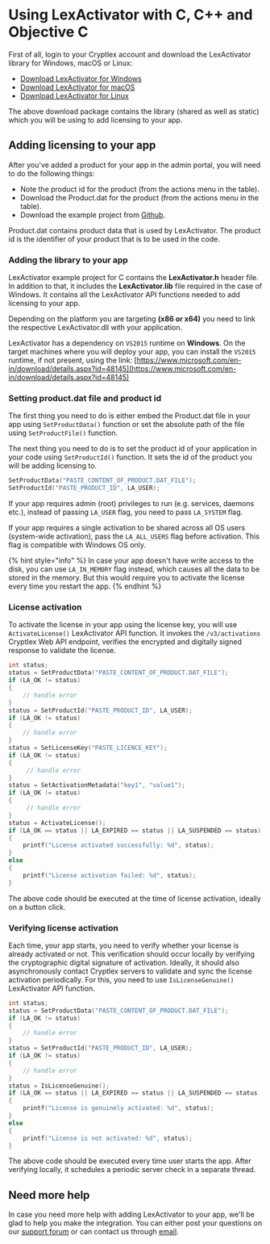 # Using LexActivator with C, C++ and Objective C

First of all, login to your Cryptlex account and download the LexActivator library for Windows, macOS or Linux:

* [Download LexActivator for Windows](https://app.cryptlex.com/developer/sdk-downloads)
* [Download LexActivator for macOS](https://app.cryptlex.com/developer/sdk-downloads)
* [Download LexActivator for Linux](https://app.cryptlex.com/developer/sdk-downloads)

The above download package contains the library (shared as well as static) which you will be using to add licensing to your app.

## Adding licensing to your app

After you've added a product for your app in the admin portal, you will need to do the following things:

* Note the product id for the product (from the actions menu in the table).
* Download the Product.dat for the product (from the actions menu in the table).
* Download the example project from [Github](https://github.com/cryptlex/lexactivator-c).

Product.dat contains product data that is used by LexActivator. The product id is the identifier of your product that is to be used in the code.

### Adding the library to your app

LexActivator example project for C contains the **LexActivator.h** header file. In addition to that, it includes the **LexActivator.lib** file required in the case of Windows. It contains all the LexActivator API functions needed to add licensing to your app.

Depending on the platform you are targeting **(x86 or x64)** you need to link the respective LexActivator.dll with your application.

LexActivator has a dependency on `VS2015` runtime on **Windows**. On the target machines where you will deploy your app, you can install the `VS2015` runtime, if not present, using the link: [https://www.microsoft.com/en-in/download/details.aspx?id=48145](https://www.microsoft.com/en-in/download/details.aspx?id=48145)

### Setting product.dat file and product id

The first thing you need to do is either embed the Product.dat file in your app using `SetProductData()`  function or set the absolute path of the file using `SetProductFile()`  function.

The next thing you need to do is to set the product id of your application in your code using `SetProductId()` function. It sets the id of the product you will be adding licensing to.

```c
SetProductData("PASTE_CONTENT_OF_PRODUCT.DAT_FILE");
SetProductId("PASTE_PRODUCT_ID", LA_USER);
```

If your app requires admin (root) privileges to run (e.g. services, daemons etc.), instead of passing `LA_USER` flag, you need to pass `LA_SYSTEM` flag.

If your app requires a single activation to be shared across all OS users (system-wide activation), pass the `LA_ALL_USERS` flag before activation. This flag is compatible with Windows OS only.

{% hint style="info" %}
In case your app doesn't have write access to the disk, you can use `LA_IN_MEMORY` flag instead, which causes all the data to be stored in the memory. But this would require you to activate the license every time you restart the app.
{% endhint %}

### License activation

To activate the license in your app using the license key, you will use `ActivateLicense()` LexActivator API function. It invokes the `/v3/activations` Cryptlex Web API endpoint, verifies the encrypted and digitally signed response to validate the license.

```c
int status;
status = SetProductData("PASTE_CONTENT_OF_PRODUCT.DAT_FILE");
if (LA_OK != status)
{
	// handle error
}
status = SetProductId("PASTE_PRODUCT_ID", LA_USER);
if (LA_OK != status)
{
	// handle error
}
status = SetLicenseKey("PASTE_LICENCE_KEY");
if (LA_OK != status)
{
	 // handle error
}
status = SetActivationMetadata("key1", "value1");
if (LA_OK != status)
{
	 // handle error
}
status = ActivateLicense();
if (LA_OK == status || LA_EXPIRED == status || LA_SUSPENDED == status)
{
	printf("License activated successfully: %d", status);
}
else
{
	printf("License activation failed: %d", status);
}
```

The above code should be executed at the time of license activation, ideally on a button click.

### Verifying license activation

Each time, your app starts, you need to verify whether your license is already activated or not. This verification should occur locally by verifying the cryptographic digital signature of activation. Ideally, it should also asynchronously contact Cryptlex servers to validate and sync the license activation periodically. For this, you need to use `IsLicenseGenuine()` LexActivator API function.

```c
int status;
status = SetProductData("PASTE_CONTENT_OF_PRODUCT.DAT_FILE");
if (LA_OK != status)
{
	// handle error
}
status = SetProductId("PASTE_PRODUCT_ID", LA_USER);
if (LA_OK != status)
{
	// handle error
}
status = IsLicenseGenuine();
if (LA_OK == status || LA_EXPIRED == status || LA_SUSPENDED == status  || LA_GRACE_PERIOD_OVER == status)
{
	printf("License is genuinely activated: %d", status);
}
else
{
	printf("License is not activated: %d", status);
}
```

The above code should be executed every time user starts the app. After verifying locally, it schedules a periodic server check in a separate thread.

## Need more help

In case you need more help with adding LexActivator to your app, we'll be glad to help you make the integration. You can either post your questions on our [support forum](https://forums.cryptlex.com) or can contact us through [email](mailto:support@cryptlex.com?Subject=Using%20LexActivator).
